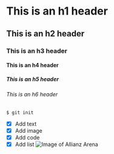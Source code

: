 # This is an h1 header
## This is an h2 header
### This is an h3 header
#### This is an h4 header
##### This is an h5 header
###### This is an h6 header
```
$ git init
```
- [x] Add text
- [x] Add image
- [x] Add code
- [x] Add list
![Image of Allianz Arena](https://images2.minutemediacdn.com/image/upload/c_crop,w_4282,h_2408,x_0,y_1702/c_fill,w_720,ar_16:9,f_auto,q_auto,g_auto/images/GettyImages/mmsport/391/01hn2wgny5hhcce2nrkt.jpg)
